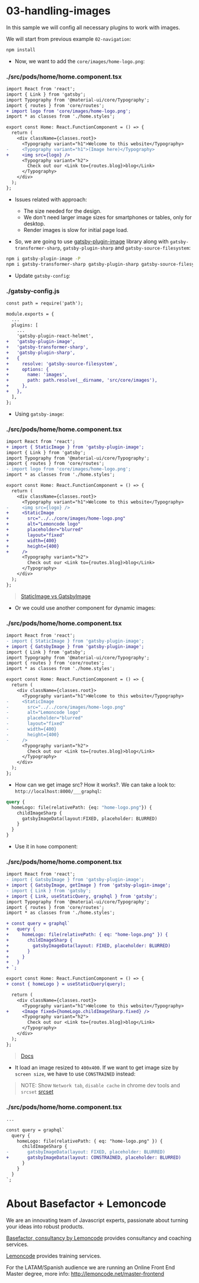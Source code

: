 # 03-handling-images

In this sample we will config all necessary plugins to work with images.

We will start from previous example `02-navigation`:

```bash
npm install
```

- Now, we want to add the `core/images/home-logo.png`:

### ./src/pods/home/home.component.tsx

```diff
import React from 'react';
import { Link } from 'gatsby';
import Typography from '@material-ui/core/Typography';
import { routes } from 'core/routes';
+ import logo from 'core/images/home-logo.png';
import * as classes from './home.styles';

export const Home: React.FunctionComponent = () => {
  return (
    <div className={classes.root}>
      <Typography variant="h1">Welcome to this website</Typography>
-     <Typography variant="h1">(Image here)</Typography>
+     <img src={logo} />
      <Typography variant="h2">
        Check out our <Link to={routes.blog}>blog</Link>
      </Typography>
    </div>
  );
};

```

- Issues related with approach:
    - The size needed for the design.
    - We don't need larger image sizes for smartphones or tables, only for desktop.
    - Render images is slow for initial page load.

- So, we are going to use [gatsby-plugin-image](https://github.com/gatsbyjs/gatsby/tree/master/packages/gatsby-plugin-image) library along with `gatsby-transformer-sharp`, `gatsby-plugin-sharp` and `gatsby-source-filesystem`:

```bash
npm i gatsby-plugin-image -P
npm i gatsby-transformer-sharp gatsby-plugin-sharp gatsby-source-filesystem -D
```

- Update `gatsby-config`:

### ./gatsby-config.js

```diff
const path = require('path');

module.exports = {
  ...
  plugins: [
    ...
    'gatsby-plugin-react-helmet',
+   'gatsby-plugin-image',
+   'gatsby-transformer-sharp',
+   'gatsby-plugin-sharp',
+   {
+     resolve: 'gatsby-source-filesystem',
+     options: {
+       name: 'images',
+       path: path.resolve(__dirname, 'src/core/images'),
+     },
+   },
  ],
};

```

- Using `gatsby-image`:

### ./src/pods/home/home.component.tsx

```diff
import React from 'react';
+ import { StaticImage } from 'gatsby-plugin-image';
import { Link } from 'gatsby';
import Typography from '@material-ui/core/Typography';
import { routes } from 'core/routes';
- import logo from 'core/images/home-logo.png';
import * as classes from './home.styles';

export const Home: React.FunctionComponent = () => {
  return (
    <div className={classes.root}>
      <Typography variant="h1">Welcome to this website</Typography>
-     <img src={logo} />
+     <StaticImage
+       src="../../core/images/home-logo.png"
+       alt="Lemoncode logo"
+       placeholder="blurred"
+       layout="fixed"
+       width={400}
+       height={400}
+     />
      <Typography variant="h2">
        Check out our <Link to={routes.blog}>blog</Link>
      </Typography>
    </div>
  );
};

```

> [StaticImage vs GatsbyImage](https://github.com/gatsbyjs/gatsby/tree/master/packages/gatsby-plugin-image#deciding-which-component-to-use)

- Or we could use another component for dynamic images:



### ./src/pods/home/home.component.tsx

```diff
import React from 'react';
- import { StaticImage } from 'gatsby-plugin-image';
+ import { GatsbyImage } from 'gatsby-plugin-image';
import { Link } from 'gatsby';
import Typography from '@material-ui/core/Typography';
import { routes } from 'core/routes';
import * as classes from './home.styles';

export const Home: React.FunctionComponent = () => {
  return (
    <div className={classes.root}>
      <Typography variant="h1">Welcome to this website</Typography>
-     <StaticImage
-       src="../../core/images/home-logo.png"
-       alt="Lemoncode logo"
-       placeholder="blurred"
-       layout="fixed"
-       width={400}
-       height={400}
-     />
      <Typography variant="h2">
        Check out our <Link to={routes.blog}>blog</Link>
      </Typography>
    </div>
  );
};

```

- How can we get image src? How it works?. We can take a look to: `http://localhost:8000/___graphql`:

```graphql
query {
  homeLogo: file(relativePath: {eq: "home-logo.png"}) {
    childImageSharp {
      gatsbyImageData(layout:FIXED, placeholder: BLURRED)
    }
  }
}

```

- Use it in `home` component:

### ./src/pods/home/home.component.tsx

```diff
import React from 'react';
- import { GatsbyImage } from 'gatsby-plugin-image';
+ import { GatsbyImage, getImage } from 'gatsby-plugin-image';
- import { Link } from 'gatsby';
+ import { Link, useStaticQuery, graphql } from 'gatsby';
import Typography from '@material-ui/core/Typography';
import { routes } from 'core/routes';
import * as classes from './home.styles';

+ const query = graphql`
+   query {
+     homeLogo: file(relativePath: { eq: "home-logo.png" }) {
+       childImageSharp {
+         gatsbyImageData(layout: FIXED, placeholder: BLURRED)
+       }
+     }
+   }
+ `;

export const Home: React.FunctionComponent = () => {
+ const { homeLogo } = useStaticQuery(query);

  return (
    <div className={classes.root}>
      <Typography variant="h1">Welcome to this website</Typography>
+     <Image fixed={homeLogo.childImageSharp.fixed} />
      <Typography variant="h2">
        Check out our <Link to={routes.blog}>blog</Link>
      </Typography>
    </div>
  );
};

```

> [Docs](https://www.gatsbyjs.com/docs/reference/built-in-components/gatsby-plugin-image/)

- It load an image resized to `400x400`. If we want to get image size by `screen size`, we have to use `CONSTRAINED` instead:

> NOTE: Show `Network tab`, `disable cache` in chrome dev tools and `srcset`
> [srcset](https://developer.mozilla.org/en-US/docs/Learn/HTML/Multimedia_and_embedding/Responsive_images)

### ./src/pods/home/home.component.tsx

```diff
...

const query = graphql`
  query {
    homeLogo: file(relativePath: { eq: "home-logo.png" }) {
      childImageSharp {
-       gatsbyImageData(layout: FIXED, placeholder: BLURRED)
+       gatsbyImageData(layout: CONSTRAINED, placeholder: BLURRED)
      }
    }
  }
`;

```

# About Basefactor + Lemoncode

We are an innovating team of Javascript experts, passionate about turning your ideas into robust products.

[Basefactor, consultancy by Lemoncode](http://www.basefactor.com) provides consultancy and coaching services.

[Lemoncode](http://lemoncode.net/services/en/#en-home) provides training services.

For the LATAM/Spanish audience we are running an Online Front End Master degree, more info: http://lemoncode.net/master-frontend
